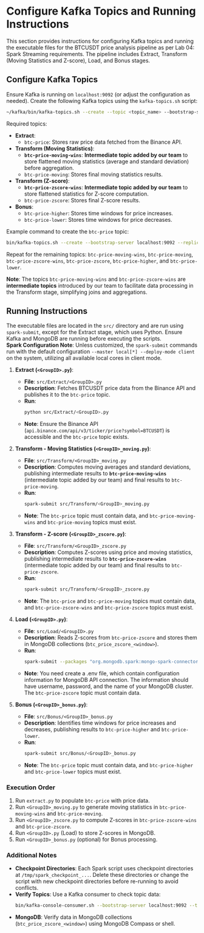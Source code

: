 # Configure Kafka Topics and Running Instructions

This section provides instructions for configuring Kafka topics and running the executable files for the BTCUSDT price analysis pipeline as per Lab 04: Spark Streaming requirements. The pipeline includes Extract, Transform (Moving Statistics and Z-score), Load, and Bonus stages.

## Configure Kafka Topics

Ensure Kafka is running on `localhost:9092` (or adjust the configuration as needed). Create the following Kafka topics using the `kafka-topics.sh` script:

```bash
~/kafka/bin/kafka-topics.sh --create --topic <topic_name> --bootstrap-server localhost:9092 --partitions 1 --replication-factor 1
```

Required topics:

- **Extract**:
  - `btc-price`: Stores raw price data fetched from the Binance API.
- **Transform (Moving Statistics)**:
  - **`btc-price-moving-wins`**: **Intermediate topic added by our team** to store flattened moving statistics (average and standard deviation) before aggregation.
  - `btc-price-moving`: Stores final moving statistics results.
- **Transform (Z-score)**:
  - **`btc-price-zscore-wins`**: **Intermediate topic added by our team** to store flattened statistics for Z-score computation.
  - `btc-price-zscore`: Stores final Z-score results.
- **Bonus**:
  - `btc-price-higher`: Stores time windows for price increases.
  - `btc-price-lower`: Stores time windows for price decreases.

Example command to create the `btc-price` topic:

```bash
bin/kafka-topics.sh --create --bootstrap-server localhost:9092 --replication-factor 1 --partitions 1 --topic btc-price
```

Repeat for the remaining topics: `btc-price-moving-wins`, `btc-price-moving`, `btc-price-zscore-wins`, `btc-price-zscore`, `btc-price-higher`, and `btc-price-lower`.

**Note**: The topics `btc-price-moving-wins` and `btc-price-zscore-wins` are **intermediate topics** introduced by our team to facilitate data processing in the Transform stage, simplifying joins and aggregations.

## Running Instructions

The executable files are located in the `src/` directory and are run using `spark-submit`, except for the Extract stage, which uses Python. Ensure Kafka and MongoDB are running before executing the scripts.  
**Spark Configuration Note**: Unless customized, the `spark-submit` commands run with the default configuration `--master local[*] --deploy-mode client` on the system, utilizing all available local cores in client mode.
1. **Extract (`<GroupID>.py`)**:
   - **File**: `src/Extract/<GroupID>.py`
   - **Description**: Fetches BTCUSDT price data from the Binance API and publishes it to the `btc-price` topic.
   - **Run**:
     ```bash
     python src/Extract/<GroupID>.py
     ```
   - **Note**: Ensure the Binance API (`api.binance.com/api/v3/ticker/price?symbol=BTCUSDT`) is accessible and the `btc-price` topic exists.

2. **Transform - Moving Statistics (`<GroupID>_moving.py`)**:
   - **File**: `src/Transform/<GroupID>_moving.py`
   - **Description**: Computes moving averages and standard deviations, publishing intermediate results to **`btc-price-moving-wins`** (intermediate topic added by our team) and final results to `btc-price-moving`.
   - **Run**:
     ```bash
     spark-submit src/Transform/<GroupID>_moving.py
     ```
   - **Note**: The `btc-price` topic must contain data, and `btc-price-moving-wins` and `btc-price-moving` topics must exist.

3. **Transform - Z-score (`<GroupID>_zscore.py`)**:
   - **File**: `src/Transform/<GroupID>_zscore.py`
   - **Description**: Computes Z-scores using price and moving statistics, publishing intermediate results to **`btc-price-zscore-wins`** (intermediate topic added by our team) and final results to `btc-price-zscore`.
   - **Run**:
     ```bash
     spark-submit src/Transform/<GroupID>_zscore.py
     ```
   - **Note**: The `btc-price` and `btc-price-moving` topics must contain data, and `btc-price-zscore-wins` and `btc-price-zscore` topics must exist.

4. **Load (`<GroupID>.py`)**:
   - **File**: `src/Load/<GroupID>.py`
   - **Description**: Reads Z-scores from `btc-price-zscore` and stores them in MongoDB collections (`btc_price_zscore_<window>`).
   - **Run**:
     ```bash
     spark-submit --packages "org.mongodb.spark:mongo-spark-connector_2.12:10.4.1,org.apache.spark:spark-sql-kafka-0-10_2.12:3.5.5" src/Load/<GroupID>.py
     ```
   - **Note**: You need create a .env file, which contain configuration information for MongoDB API connection. The information should have username, password, and the name of your MongoDB cluster. The `btc-price-zscore` topic must contain data.

5. **Bonus (`<GroupID>_bonus.py`)**:
   - **File**: `src/Bonus/<GroupID>_bonus.py`
   - **Description**: Identifies time windows for price increases and decreases, publishing results to `btc-price-higher` and `btc-price-lower`.
   - **Run**:
     ```bash
     spark-submit src/Bonus/<GroupID>_bonus.py
     ```
   - **Note**: The `btc-price` topic must contain data, and `btc-price-higher` and `btc-price-lower` topics must exist.

### Execution Order

1. Run `extract.py` to populate `btc-price` with price data.
2. Run `<GroupID>_moving.py` to generate moving statistics in `btc-price-moving-wins` and `btc-price-moving`.
3. Run `<GroupID>_zscore.py` to compute Z-scores in `btc-price-zscore-wins` and `btc-price-zscore`.
4. Run `<GroupID>.py` (Load) to store Z-scores in MongoDB.
5. Run `<GroupID>_bonus.py` (optional) for Bonus processing.

### Additional Notes

- **Checkpoint Directories**: Each Spark script uses checkpoint directories at `/tmp/spark_checkpoint_...`. Delete these directories or change the script with new checkpoint directories before re-running to avoid conflicts.
- **Verify Topics**: Use a Kafka consumer to check topic data:
  ```bash
  bin/kafka-console-consumer.sh --bootstrap-server localhost:9092 --topic <topic_name> --from-beginning
  ```
- **MongoDB**: Verify data in MongoDB collections (`btc_price_zscore_<window>`) using MongoDB Compass or shell.
